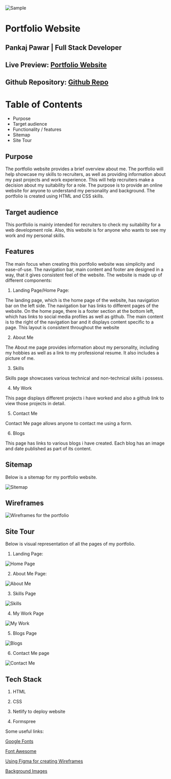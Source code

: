 ![Sample](docs/landing.png)

# Portfolio Website

## Pankaj Pawar | Full Stack Developer

## Live Preview: [Portfolio Website](https://pankaj-pawar.netlify.com/)

## Github Repository: [Github Repo](https://github.com/pankajpawar2/My-Portfolio)

# Table of Contents

  * Purpose
  * Target audience
  * Functionality / features
  * Sitemap
  * Site Tour

## Purpose

The portfolio website provides a brief overview about me. The portfolio will help showcase my skills to recruiters, as well as providing information about my past projects and work experience.
This will help recruiters make a decision about my suitability for a role.
The purpose is to provide an online website for anyone to understand my personality and background. The portfolio is created using HTML and CSS skills.

## Target audience

This portfolio is mainly intended for recruiters to check my suitability for a web development role. Also, this website is for anyone who wants to see my work and my personal skills.

## Features

The main focus when creating this portfolio website was simplicity and ease-of-use.
The navigation bar, main content and footer are designed in a way, that it gives consistent feel of the website.
The website is made up of different components:

1. Landing Page/Home Page:

The landing page, which is the home page of the website, has navigation bar on the left side. The navigation bar has links to different pages of the website. On the home page, there is a footer section at the bottom left, which has links to social media profiles as well as github.
The main content is to the right of the navigation bar and it displays content specific to a page.
This layout is consistent throughout the website

2. About Me

The About me page provides information about my personality, including my hobbies as well as a link to my professional resume. It also includes a picture of me.

3. Skills

Skills page showcases various technical and non-technical skills i possess. 

4. My Work

 This page displays different projects i have worked and also a github link to view those projects in detail.

5. Contact Me

Contact Me page allows anyone to contact me using a form.

6. Blogs

This page has links to various blogs i have created. Each blog has an image and date published as part of its content.


## Sitemap

Below is a sitemap for my portfolio website.

![Sitemap](docs/sitemap1.png)

## Wireframes

![Wireframes for the portfolio](docs/Wireframes.png)

## Site Tour

Below is visual representation of all the pages of my portfolio.

1. Landing Page:

![Home Page](docs/landing.png)

2. About Me Page:

![About Me](docs/AboutMe.png)

3. Skills Page

![Skills](docs/Skills.png)

4. My Work Page

![My Work](docs/MyWork.png)

5. Blogs Page

![Blogs](docs/Blogs.png)

6. Contact Me page

![Contact Me](docs/ContactMe.png)

## Tech Stack

1. HTML

2. CSS

3. Netlify to deploy website

4. Formspree

Some useful links:

[Google Fonts](https://fonts.google.com/)

[Font Awesome](https://fontawesome.com)

[Using Figma for creating Wireframes](https://www.figma.com/)

[Background Images](https://unsplash.com/)





